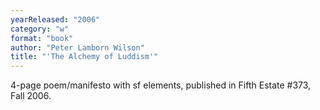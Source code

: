 ```yaml
---
yearReleased: "2006"
category: "w"
format: "book"
author: "Peter Lamborn Wilson"
title: "'The Alchemy of Luddism'"
---
```

4-page poem/manifesto with sf elements, published in  Fifth Estate #373, Fall 2006.
 